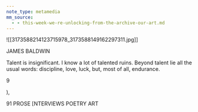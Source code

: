 ```yaml
---
note_type: metamedia
mm_source:
  - - this-week-we-re-unlocking-from-the-archive-our-art.md
---
```


![[3173588214123715978_3173588149162297311.jpg]]

JAMES BALDWIN

Talent is insignificant. I know a lot of
talented ruins. Beyond talent lie all the usual
words: discipline, love, luck, but, most of all,
endurance.

9

),

91 PROSE [NTERVIEWS POETRY ART

